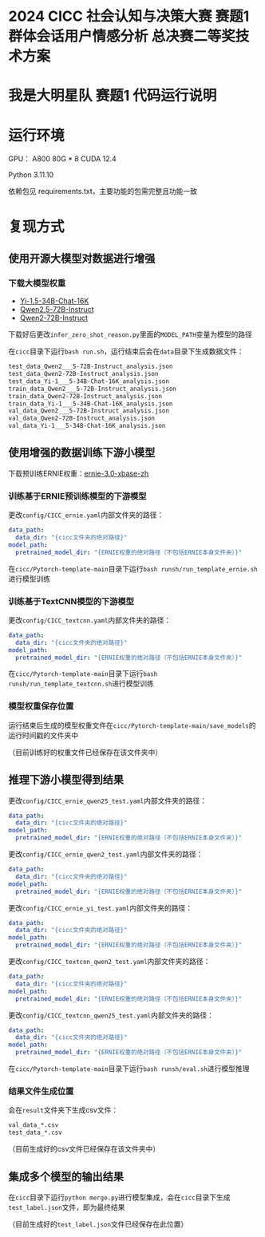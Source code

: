 # 2024 CICC 社会认知与决策大赛 赛题1 群体会话用户情感分析 总决赛二等奖技术方案

# 我是大明星队 赛题1 代码运行说明

# 运行环境

GPU： A800 80G * 8 CUDA 12.4

Python 3.11.10

依赖包见 requirements.txt，主要功能的包需完整且功能一致

# 复现方式

## 使用开源大模型对数据进行增强

### 下载大模型权重

- [Yi-1.5-34B-Chat-16K](https://www.modelscope.cn/models/01ai/Yi-1.5-34B-Chat-16K)
- [Qwen2.5-72B-Instruct]([https://www.modelscope.cn/models/Qwen/Qwen2.5-72B-Instruct)
- [Qwen2-72B-Instruct](https://www.modelscope.cn/models/Qwen/Qwen2-72B-Instruct)

下载好后更改```infer_zero_shot_reason.py```里面的```MODEL_PATH```变量为模型的路径

在```cicc```目录下运行```bash run.sh```，运行结束后会在```data```目录下生成数据文件：

```bash
test_data_Qwen2___5-72B-Instruct_analysis.json
test_data_Qwen2-72B-Instruct_analysis.json
test_data_Yi-1___5-34B-Chat-16K_analysis.json
train_data_Qwen2___5-72B-Instruct_analysis.json
train_data_Qwen2-72B-Instruct_analysis.json
train_data_Yi-1___5-34B-Chat-16K_analysis.json
val_data_Qwen2___5-72B-Instruct_analysis.json
val_data_Qwen2-72B-Instruct_analysis.json
val_data_Yi-1___5-34B-Chat-16K_analysis.json
```

## 使用增强的数据训练下游小模型

下载预训练ERNIE权重：[ernie-3.0-xbase-zh](https://www.modelscope.cn/models/tiansz/ernie-3.0-xbase-zh)


### 训练基于ERNIE预训练模型的下游模型

更改```config/CICC_ernie.yaml```内部文件夹的路径：
```yaml
data_path:
  data_dir: "{cicc文件夹的绝对路径}"
model_path:
  pretrained_model_dir: "{ERNIE权重的绝对路径（不包括ERNIE本身文件夹）}"
```
在```cicc/Pytorch-template-main```目录下运行```bash runsh/run_template_ernie.sh```进行模型训练

### 训练基于TextCNN模型的下游模型
更改```config/CICC_textcnn.yaml```内部文件夹的路径：
```yaml
data_path:
  data_dir: "{cicc文件夹的绝对路径}"
model_path:
  pretrained_model_dir: "{ERNIE权重的绝对路径（不包括ERNIE本身文件夹）}"
```

在```cicc/Pytorch-template-main```目录下运行```bash runsh/run_template_textcnn.sh```进行模型训练

### 模型权重保存位置

运行结束后生成的模型权重文件在```cicc/Pytorch-template-main/save_models```的运行时间戳的文件夹中

（目前训练好的权重文件已经保存在该文件夹中）

## 推理下游小模型得到结果

更改```config/CICC_ernie_qwen25_test.yaml```内部文件夹的路径：
```yaml
data_path:
  data_dir: "{cicc文件夹的绝对路径}"
model_path:
  pretrained_model_dir: "{ERNIE权重的绝对路径（不包括ERNIE本身文件夹）}"
```

更改```config/CICC_ernie_qwen2_test.yaml```内部文件夹的路径：
```yaml
data_path:
  data_dir: "{cicc文件夹的绝对路径}"
model_path:
  pretrained_model_dir: "{ERNIE权重的绝对路径（不包括ERNIE本身文件夹）}"
```

更改```config/CICC_ernie_yi_test.yaml```内部文件夹的路径：
```yaml
data_path:
  data_dir: "{cicc文件夹的绝对路径}"
model_path:
  pretrained_model_dir: "{ERNIE权重的绝对路径（不包括ERNIE本身文件夹）}"
```

更改```config/CICC_textcnn_qwen2_test.yaml```内部文件夹的路径：
```yaml
data_path:
  data_dir: "{cicc文件夹的绝对路径}"
model_path:
  pretrained_model_dir: "{ERNIE权重的绝对路径（不包括ERNIE本身文件夹）}"
```

更改```config/CICC_textcnn_qwen25_test.yaml```内部文件夹的路径：
```yaml
data_path:
  data_dir: "{cicc文件夹的绝对路径}"
model_path:
  pretrained_model_dir: "{ERNIE权重的绝对路径（不包括ERNIE本身文件夹）}"
```

在```cicc/Pytorch-template-main```目录下运行```bash runsh/eval.sh```进行模型推理

### 结果文件生成位置

会在```result```文件夹下生成csv文件：

```bash
val_data_*.csv
test_data_*.csv
```

（目前生成好的csv文件已经保存在该文件夹中）

## 集成多个模型的输出结果

在```cicc```目录下运行```python merge.py```进行模型集成，会在```cicc```目录下生成```test_label.json```文件，即为最终结果

（目前生成好的```test_label.json```文件已经保存在此位置）

